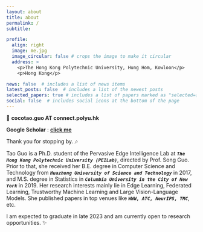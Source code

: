 ```yaml
---
layout: about
title: about
permalink: /
subtitle: 

profile:
  align: right
  image: me.jpg
  image_circular: false # crops the image to make it circular
  address: >
    <p>The Hong Kong Polytechnic University, Hung Hom, Kowloon</p>
    <p>Hong Kong</p>

news: false  # includes a list of news items
latest_posts: false  # includes a list of the newest posts
selected_papers: true # includes a list of papers marked as "selected={true}"
social: false  # includes social icons at the bottom of the page
---
```


:e-mail: **cocotao.guo AT connect.polyu.hk**

**Google Scholar** : **[click me](https://scholar.google.com/citations?user=MiN1cegAAAAJ&hl=en)**

Thank you for stopping by. :notes:

Tao Guo is a Ph.D. student of the Pervasive Edge Intelligence Lab at ***`The Hong Kong Polytechnic University (PEILab)`***, directed by Prof. Song Guo. Prior to that, she received her B.E. degree in Computer Science and Technology from ***`Huazhong University of Science and Technology`*** in 2017, and M.S. degree in Statistics in ***`Columbia University in the City of New York`*** in 2019. Her research interests mainly lie in Edge Learning, Federated Learning, Trustworthy Machine Learning and Large Vision-Language Models. She published papers in top venues like ***`WWW, ATC, NeurIPS, TMC`***, etc.


I am expected to graduate in late 2023 and am currently open to research opportunities. :sparkles:
